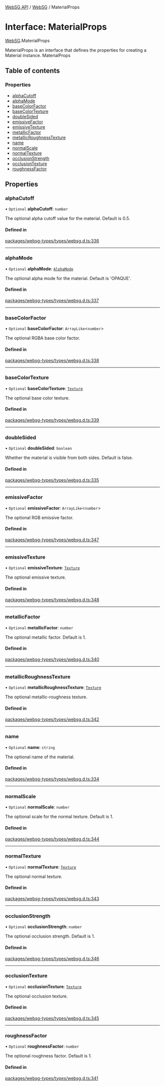 [WebSG API](../README.md) / [WebSG](../modules/WebSG.md) / MaterialProps

# Interface: MaterialProps

[WebSG](../modules/WebSG.md).MaterialProps

MaterialProps is an interface that defines the properties for creating a Material instance.
 MaterialProps

## Table of contents

### Properties

- [alphaCutoff](WebSG.MaterialProps.md#alphacutoff)
- [alphaMode](WebSG.MaterialProps.md#alphamode)
- [baseColorFactor](WebSG.MaterialProps.md#basecolorfactor)
- [baseColorTexture](WebSG.MaterialProps.md#basecolortexture)
- [doubleSided](WebSG.MaterialProps.md#doublesided)
- [emissiveFactor](WebSG.MaterialProps.md#emissivefactor)
- [emissiveTexture](WebSG.MaterialProps.md#emissivetexture)
- [metallicFactor](WebSG.MaterialProps.md#metallicfactor)
- [metallicRoughnessTexture](WebSG.MaterialProps.md#metallicroughnesstexture)
- [name](WebSG.MaterialProps.md#name)
- [normalScale](WebSG.MaterialProps.md#normalscale)
- [normalTexture](WebSG.MaterialProps.md#normaltexture)
- [occlusionStrength](WebSG.MaterialProps.md#occlusionstrength)
- [occlusionTexture](WebSG.MaterialProps.md#occlusiontexture)
- [roughnessFactor](WebSG.MaterialProps.md#roughnessfactor)

## Properties

### alphaCutoff

• `Optional` **alphaCutoff**: `number`

The optional alpha cutoff value for the material. Default is 0.5.

#### Defined in

[packages/websg-types/types/websg.d.ts:336](https://github.com/thirdroom/thirdroom/blob/fe402010/packages/websg-types/types/websg.d.ts#L336)

___

### alphaMode

• `Optional` **alphaMode**: [`AlphaMode`](../modules/WebSG.md#alphamode-1)

The optional alpha mode for the material. Default is 'OPAQUE'.

#### Defined in

[packages/websg-types/types/websg.d.ts:337](https://github.com/thirdroom/thirdroom/blob/fe402010/packages/websg-types/types/websg.d.ts#L337)

___

### baseColorFactor

• `Optional` **baseColorFactor**: `ArrayLike`<`number`\>

The optional RGBA base color factor.

#### Defined in

[packages/websg-types/types/websg.d.ts:338](https://github.com/thirdroom/thirdroom/blob/fe402010/packages/websg-types/types/websg.d.ts#L338)

___

### baseColorTexture

• `Optional` **baseColorTexture**: [`Texture`](../classes/WebSG.Texture.md)

The optional base color texture.

#### Defined in

[packages/websg-types/types/websg.d.ts:339](https://github.com/thirdroom/thirdroom/blob/fe402010/packages/websg-types/types/websg.d.ts#L339)

___

### doubleSided

• `Optional` **doubleSided**: `boolean`

Whether the material is visible from both sides. Default is false.

#### Defined in

[packages/websg-types/types/websg.d.ts:335](https://github.com/thirdroom/thirdroom/blob/fe402010/packages/websg-types/types/websg.d.ts#L335)

___

### emissiveFactor

• `Optional` **emissiveFactor**: `ArrayLike`<`number`\>

The optional RGB emissive factor.

#### Defined in

[packages/websg-types/types/websg.d.ts:347](https://github.com/thirdroom/thirdroom/blob/fe402010/packages/websg-types/types/websg.d.ts#L347)

___

### emissiveTexture

• `Optional` **emissiveTexture**: [`Texture`](../classes/WebSG.Texture.md)

The optional emissive texture.

#### Defined in

[packages/websg-types/types/websg.d.ts:348](https://github.com/thirdroom/thirdroom/blob/fe402010/packages/websg-types/types/websg.d.ts#L348)

___

### metallicFactor

• `Optional` **metallicFactor**: `number`

The optional metallic factor. Default is 1.

#### Defined in

[packages/websg-types/types/websg.d.ts:340](https://github.com/thirdroom/thirdroom/blob/fe402010/packages/websg-types/types/websg.d.ts#L340)

___

### metallicRoughnessTexture

• `Optional` **metallicRoughnessTexture**: [`Texture`](../classes/WebSG.Texture.md)

The optional metallic-roughness texture.

#### Defined in

[packages/websg-types/types/websg.d.ts:342](https://github.com/thirdroom/thirdroom/blob/fe402010/packages/websg-types/types/websg.d.ts#L342)

___

### name

• `Optional` **name**: `string`

The optional name of the material.

#### Defined in

[packages/websg-types/types/websg.d.ts:334](https://github.com/thirdroom/thirdroom/blob/fe402010/packages/websg-types/types/websg.d.ts#L334)

___

### normalScale

• `Optional` **normalScale**: `number`

The optional scale for the normal texture. Default is 1.

#### Defined in

[packages/websg-types/types/websg.d.ts:344](https://github.com/thirdroom/thirdroom/blob/fe402010/packages/websg-types/types/websg.d.ts#L344)

___

### normalTexture

• `Optional` **normalTexture**: [`Texture`](../classes/WebSG.Texture.md)

The optional normal texture.

#### Defined in

[packages/websg-types/types/websg.d.ts:343](https://github.com/thirdroom/thirdroom/blob/fe402010/packages/websg-types/types/websg.d.ts#L343)

___

### occlusionStrength

• `Optional` **occlusionStrength**: `number`

The optional occlusion strength. Default is 1.

#### Defined in

[packages/websg-types/types/websg.d.ts:346](https://github.com/thirdroom/thirdroom/blob/fe402010/packages/websg-types/types/websg.d.ts#L346)

___

### occlusionTexture

• `Optional` **occlusionTexture**: [`Texture`](../classes/WebSG.Texture.md)

The optional occlusion texture.

#### Defined in

[packages/websg-types/types/websg.d.ts:345](https://github.com/thirdroom/thirdroom/blob/fe402010/packages/websg-types/types/websg.d.ts#L345)

___

### roughnessFactor

• `Optional` **roughnessFactor**: `number`

The optional roughness factor. Default is 1.

#### Defined in

[packages/websg-types/types/websg.d.ts:341](https://github.com/thirdroom/thirdroom/blob/fe402010/packages/websg-types/types/websg.d.ts#L341)
